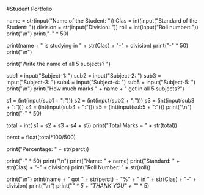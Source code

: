 #Student Portfolio

name = str(input("Name of the Student: "))
Clas = int(input("Standard of the Student: "))
division = str(input("Division: "))
roll = int(input("Roll number: "))
print("\n")
print("-" * 50)

print(name + " is studying in " + str(Clas) + "-" + division)
print("-" * 50)
print("\n")

print("Write the name of all 5 subjects? ")

sub1 = input("Subject-1: ")
sub2 = input("Subject-2: ")
sub3 = input("Subject-3: ")
sub4 = input("Subject-4: ")
sub5 = input("Subject-5: ")
print("\n")
print("How much marks " + name + " get in all 5 subjects?")

s1 = (int(input(sub1 + ":")))
s2 = (int(input(sub2 + ":")))
s3 = (int(input(sub3 + ":")))
s4 = (int(input(sub4 + ":")))
s5 = (int(input(sub5 + ":")))
print("\n")
print("-" * 50)

total = int( s1 + s2 + s3 + s4 + s5)
print("Total Marks = " + str(total))

perct = float(total*100/500)

print("Percentage: " + str(perct))

print("-" * 50)
print("\n")
print("Name: " + name)
print("Standard: " + str(Clas) + "-" + division)
print("Roll Number: " + str(roll))

print("\n")
print(name + " got " + str(perct) + "%" + " in " + str(Clas) + "-" + division)
print("\n")
print("*" * 5 + "THANK YOU" + "*" * 5)
